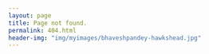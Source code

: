 ```yaml
---
layout: page
title: Page not found.
permalink: 404.html
header-img: "img/myimages/bhaveshpandey-hawkshead.jpg"
---
```

